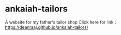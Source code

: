 # ankaiah-tailors
A website for my father's tailor shop
Click here for link : https://deanraaj.github.io/ankaiah-tailors/
